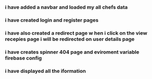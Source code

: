 ### i have added a navbar and loaded my all chefs data 
### i have created login and register pages
### i have also created a redirect page w hen i click on the view recepies page i will be redirected on user details page
### i have creates spinner 404 page and  eviroment variable firebase config
### i have displayed all the iformation
###